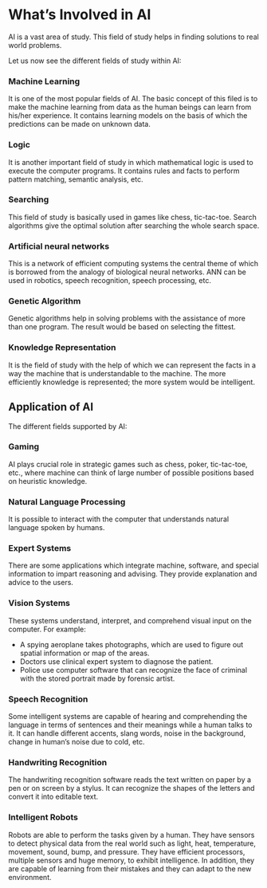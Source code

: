 # What’s Involved in AI

AI is a vast area of study. This field of study helps in finding solutions to real world problems.

Let us now see the different fields of study within AI:

### Machine Learning

It is one of the most popular fields of AI. The basic concept of this filed is to make the machine learning from data as the human beings can learn from his/her experience. It contains learning models on the basis of which the predictions can be made on unknown data.

### Logic

It is another important field of study in which mathematical logic is used to execute the computer programs. It contains rules and facts to perform pattern matching, semantic analysis, etc.

### Searching

This field of study is basically used in games like chess, tic-tac-toe. Search algorithms give the optimal solution after searching the whole search space.

### Artificial neural networks

This is a network of efficient computing systems the central theme of which is borrowed from the analogy of biological neural networks. ANN can be used in robotics, speech recognition, speech processing, etc.

### Genetic Algorithm

Genetic algorithms help in solving problems with the assistance of more than one program. The result would be based on selecting the fittest.

### Knowledge Representation

It is the field of study with the help of which we can represent the facts in a way the machine that is understandable to the machine. The more efficiently knowledge is represented; the more system would be intelligent.

## Application of AI

The different fields supported by AI:

### Gaming

AI plays crucial role in strategic games such as chess, poker, tic-tac-toe, etc., where machine can think of large number of possible positions based on heuristic knowledge.

### Natural Language Processing

It is possible to interact with the computer that understands natural language spoken by humans.

### Expert Systems

There are some applications which integrate machine, software, and special information to impart reasoning and advising. They provide explanation and advice to the users.

### Vision Systems

These systems understand, interpret, and comprehend visual input on the computer. For example:

  * A spying aeroplane takes photographs, which are used to figure out spatial information or map of the areas.
  * Doctors use clinical expert system to diagnose the patient.
  * Police use computer software that can recognize the face of criminal with the stored portrait made by forensic artist.

### Speech Recognition

Some intelligent systems are capable of hearing and comprehending the language in terms of sentences and their meanings while a human talks to it. It can handle different accents, slang words, noise in the background, change in human’s noise due to cold, etc.

### Handwriting Recognition

The handwriting recognition software reads the text written on paper by a pen or on screen by a stylus. It can recognize the shapes of the letters and convert it into editable text.

### Intelligent Robots

Robots are able to perform the tasks given by a human. They have sensors to detect physical data from the real world such as light, heat, temperature, movement, sound, bump, and pressure. They have efficient processors, multiple sensors and huge memory, to exhibit intelligence. In addition, they are capable of learning from their mistakes and they can adapt to the new environment.
